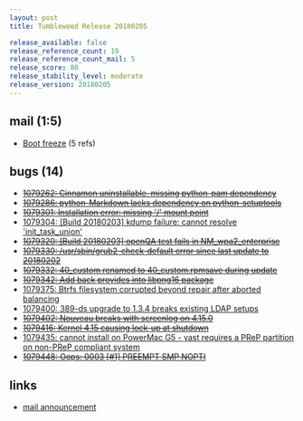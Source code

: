 ```yaml
---
layout: post
title: Tumbleweed Release 20180205

release_available: false
release_reference_count: 19
release_reference_count_mail: 5
release_score: 80
release_stability_level: moderate
release_version: 20180205
---
```


## mail (1:5)

- [Boot freeze](https://lists.opensuse.org/opensuse-factory/2018-02/msg00218.html) (5 refs)

## bugs (14)

<!--more-->

- ~~[1079262: Cinnamon uninstallable, missing python-pam dependency](https://bugzilla.opensuse.org/show_bug.cgi?id=1079262)~~
- ~~[1079286: python-Markdown lacks dependency on python-setuptools](https://bugzilla.opensuse.org/show_bug.cgi?id=1079286)~~
- ~~[1079301: Installation error: missing '/' mount point](https://bugzilla.opensuse.org/show_bug.cgi?id=1079301)~~
- [1079304: \[Build 20180203\] kdump failure: cannot resolve 'init_task_union'](https://bugzilla.opensuse.org/show_bug.cgi?id=1079304)
- ~~[1079320: \[Build 20180203\] openQA test fails in NM_wpa2_enterprise](https://bugzilla.opensuse.org/show_bug.cgi?id=1079320)~~
- ~~[1079330: /usr/sbin/grub2-check-default error since last update to 20180202](https://bugzilla.opensuse.org/show_bug.cgi?id=1079330)~~
- ~~[1079332: 40_custom renamed to 40_custom.rpmsave during update](https://bugzilla.opensuse.org/show_bug.cgi?id=1079332)~~
- ~~[1079342: Add back provides into libpng16 package](https://bugzilla.opensuse.org/show_bug.cgi?id=1079342)~~
- [1079375: Btrfs filesystem corrupted beyond repair after aborted balancing](https://bugzilla.opensuse.org/show_bug.cgi?id=1079375)
- [1079400: 389-ds upgrade to 1.3.4 breaks existing LDAP setups](https://bugzilla.opensuse.org/show_bug.cgi?id=1079400)
- ~~[1079402: Nouveau breaks with screenlog on 4.15.0](https://bugzilla.opensuse.org/show_bug.cgi?id=1079402)~~
- ~~[1079416: Kernel 4.15 causing lock-up at shutdown](https://bugzilla.opensuse.org/show_bug.cgi?id=1079416)~~
- [1079435: cannot install on PowerMac G5 - yast requires a PReP partition on non-PReP compliant system](https://bugzilla.opensuse.org/show_bug.cgi?id=1079435)
- ~~[1079448: Oops: 0003 \[#1\] PREEMPT SMP NOPTI](https://bugzilla.opensuse.org/show_bug.cgi?id=1079448)~~



## links

- [mail announcement](https://lists.opensuse.org/opensuse-factory/2018-02/msg00216.html)
